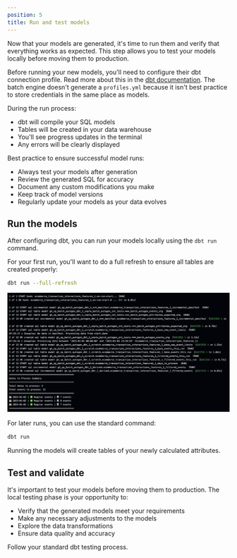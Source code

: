 ```yaml
---
position: 5
title: Run and test models
---
```


Now that your models are generated, it's time to run them and verify that everything works as expected. This step allows you to test your models locally before moving them to production.

Before running your new models, you'll need to configure their dbt connection profile. Read more about this in the [dbt documentation](https://docs.getdbt.com/docs/core/connect-data-platform/connection-profiles). The batch engine doesn't generate a `profiles.yml` because it isn't best practice to store credentials in the same place as models.

During the run process:
* dbt will compile your SQL models
* Tables will be created in your data warehouse
* You'll see progress updates in the terminal
* Any errors will be clearly displayed

Best practice to ensure successful model runs:
* Always test your models after generation
* Review the generated SQL for accuracy
* Document any custom modifications you make
* Keep track of model versions
* Regularly update your models as your data evolves

## Run the models

After configuring dbt, you can run your models locally using the `dbt run` command.

For your first run, you'll want to do a full refresh to ensure all tables are created properly:

```bash
dbt run --full-refresh
```

![dbt first run](images/dbt_first_run.png)

For later runs, you can use the standard command:

```bash
dbt run
```

Running the models will create tables of your newly calculated attributes.

## Test and validate

It's important to test your models before moving them to production. The local testing phase is your opportunity to:
* Verify that the generated models meet your requirements
* Make any necessary adjustments to the models
* Explore the data transformations
* Ensure data quality and accuracy

Follow your standard dbt testing process.
